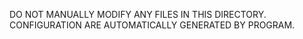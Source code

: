 DO NOT MANUALLY MODIFY ANY FILES IN THIS DIRECTORY.
CONFIGURATION ARE AUTOMATICALLY GENERATED BY PROGRAM.
